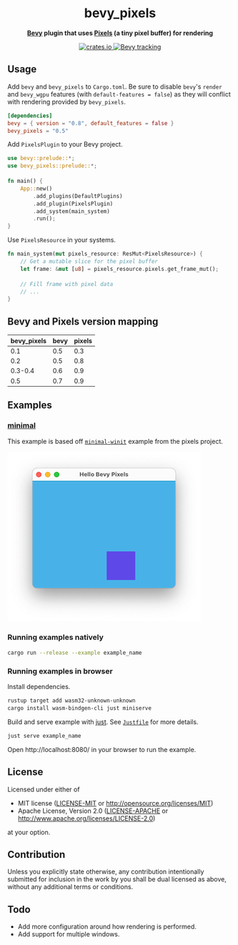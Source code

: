 <div align="center">
  <h1>
    bevy_pixels
  </h1>
  <p>
    <strong>
      <a href="https://github.com/bevyengine/bevy">Bevy</a> plugin that uses
      <a href="https://github.com/parasyte/pixels">Pixels</a> (a tiny pixel buffer) for rendering
    </strong>
  </p>
  <p>
    <a href="https://crates.io/crates/bevy_pixels">
      <img src="https://img.shields.io/crates/v/bevy_pixels.svg" alt="crates.io" />
    </a>
    <a
      href="https://github.com/bevyengine/bevy/blob/main/docs/plugins_guidelines.md#main-branch-tracking"
    >
      <img
        src="https://img.shields.io/badge/Bevy%20tracking-released%20version-lightblue"
        alt="Bevy tracking"
      />
    </a>
  </p>
</div>

## Usage

Add `bevy` and `bevy_pixels` to `Cargo.toml`. Be sure to disable `bevy`'s `render` and `bevy_wgpu` features (with `default-features = false`) as they will conflict with rendering provided by `bevy_pixels`.

```toml
[dependencies]
bevy = { version = "0.8", default_features = false }
bevy_pixels = "0.5"
```

Add `PixelsPlugin` to your Bevy project.

```rust
use bevy::prelude::*;
use bevy_pixels::prelude::*;

fn main() {
    App::new()
        .add_plugins(DefaultPlugins)
        .add_plugin(PixelsPlugin)
        .add_system(main_system)
        .run();
}
```

Use `PixelsResource` in your systems.

```rust
fn main_system(mut pixels_resource: ResMut<PixelsResource>) {
    // Get a mutable slice for the pixel buffer
    let frame: &mut [u8] = pixels_resource.pixels.get_frame_mut();

    // Fill frame with pixel data
    // ...
}
```

## Bevy and Pixels version mapping

| bevy_pixels | bevy | pixels |
| ----------- | ---- | ------ |
| 0.1         | 0.5  | 0.3    |
| 0.2         | 0.5  | 0.8    |
| 0.3-0.4     | 0.6  | 0.9    |
| 0.5         | 0.7  | 0.9    |

## Examples

### [minimal](https://github.com/dtcristo/bevy_pixels/blob/main/examples/minimal.rs)

This example is based off [`minimal-winit`](https://github.com/parasyte/pixels/tree/master/examples/minimal-winit) example from the pixels project.

![minimal example](images/minimal.png)

### Running examples natively

```sh
cargo run --release --example example_name
```

### Running examples in browser

Install dependencies.

```sh
rustup target add wasm32-unknown-unknown
cargo install wasm-bindgen-cli just miniserve
```

Build and serve example with [just](https://github.com/casey/just). See [`Justfile`](Justfile) for more details.

```sh
just serve example_name
```

Open http://localhost:8080/ in your browser to run the example.

## License

Licensed under either of

- MIT license ([LICENSE-MIT](LICENSE-MIT) or
  http://opensource.org/licenses/MIT)
- Apache License, Version 2.0 ([LICENSE-APACHE](LICENSE-APACHE) or
  http://www.apache.org/licenses/LICENSE-2.0)

at your option.

## Contribution

Unless you explicitly state otherwise, any contribution intentionally submitted
for inclusion in the work by you shall be dual licensed as above, without any
additional terms or conditions.

## Todo

- Add more configuration around how rendering is performed.
- Add support for multiple windows.
